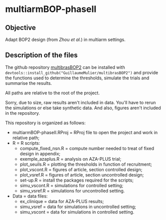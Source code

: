 # multiarmBOP-phaseII

## Objective

Adapt BOP2 design (from *Zhou et al.*) in multiarm settings.

## Description of the files

The github repository [multibrasBOP2](https://www.github.com/GuillaumeMulier/multibrasBOP2) can be installed with `devtools::install_github("GuillaumeMulier/multibrasBOP2")` and provide the functions used to determine the thresholds, simulate the trials and summarise the results.

All paths are relative to the root of the project.

Sorry, due to size, raw results aren't included in data.
You'll have to rerun the simulations or else take synthetic data.
And also, figures aren't included in the repository.

This repository is organized as follows:

- multiarmBOP-phaseII.RProj = RProj file to open the project and work in relative path;
- R = R scripts:
    - compute_fixed_nsn.R = compute number needed to treat of fixed design in appendix;
    - exemple_azaplus.R = analysis on AZA-PLUS trial;
    - plot_seuils.R = plotting the thresholds in function of recruitment;
    - plot_vscont.R = figures of article, section controlled design;
    - plot_vsref.R = figures of article, section uncontrolled design;
    - set-up.R = install the packages required for the scripts;
    - simu_vscont.R = simulations for controlled setting;
    - simu_vsref.R = simulations for uncontrolled setting.
- Data = data files:
    - ex_clinique = data for AZA-PLUS results;
    - simu_vsref = data for simulations in uncontrolled setting;
    - simu_vscont = data for simulations in controlled setting.

